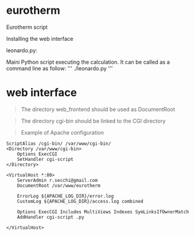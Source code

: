 # eurotherm
Eurotherm script

Installing the web interface

leonardo.py:  

Maini Python script executing the calculation. It can be called as a command line as follow:
'''
./leonardo.py <filename> <units>
'''

# web interface

>The directory web\_frontend should be used as DocumentRoot

>The directory cgi-bin should be linked to the CGI directory

>Example of Apache configuration

```
ScriptAlias /cgi-bin/ /var/www/cgi-bin/
<Directory /var/www/cgi-bin>
    Options ExecCGI
    SetHandler cgi-script
</Directory>

<VirtualHost *:80>
    ServerAdmin r.secchi@gmail.com
    DocumentRoot /var/www/eurotherm

    ErrorLog ${APACHE_LOG_DIR}/error.log
    CustomLog ${APACHE_LOG_DIR}/access.log combined

    Options ExecCGI Includes MultiViews Indexes SymLinksIfOwnerMatch
    AddHandler cgi-script .py

</VirtualHost>
```




